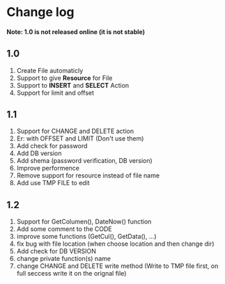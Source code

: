 # Change log  

#### Note: 1.0 is not released online (it is not stable)  

## 1.0 
1. Create File automaticly  
2. Support to give <strong>Resource</strong> for File  
3. Support to <strong>INSERT</strong> and <strong>SELECT</strong> Action  
4. Support for limit and offset  
  
## 1.1  
1. Support for CHANGE and DELETE action  
2. Er: with OFFSET and LIMIT (Don't use them)  
3. Add check for password  
4. Add DB version  
4. Add shema (password verification, DB version)  
5. Improve performence  
6. Remove support for resource instead of file name  
7. Add use TMP FILE to edit  

## 1.2  
1. Support for GetColumen(), DateNow() function  
2. Add some comment to the CODE  
3. improve some functions (GetCul(), GetData(), ...)  
4. fix bug with file location (when choose location and then change dir)  
5. Add check for DB VERSION  
6. change private function(s) name
7. change CHANGE and DELETE write method (Write to TMP file first, on full seccess write it on the orignal file)  
